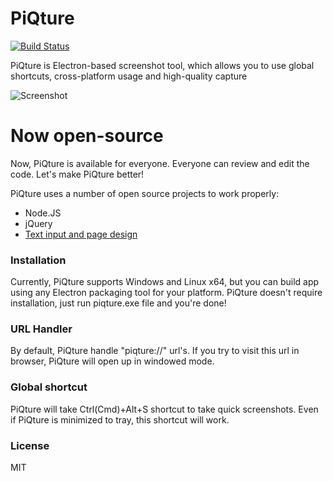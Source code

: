 # PiQture
[![Build Status](https://travis-ci.org/ivan770/PiQture.svg?branch=master)](https://travis-ci.org/ivan770/PiQture)

PiQture is Electron-based screenshot tool, which allows you to use global shortcuts, cross-platform usage and high-quality capture

![Screenshot](https://ivan770.github.io/PiQture/screenshots/screen12.png)

# Now open-source

Now, PiQture is available for everyone. Everyone can review and edit the code. Let's make PiQture better!

PiQture uses a number of open source projects to work properly:

* Node.JS
* jQuery
* [Text input and page design](https://codepen.io/PRtheRose/pen/BNgEJo)

### Installation

Currently, PiQture supports Windows and Linux x64, but you can build app using any Electron packaging tool for your platform.
PiQture doesn't require installation, just run piqture.exe file and you're done!

### URL Handler

By default, PiQture handle "piqture://" url's. If you try to visit this url in browser, PiQture will open up in windowed mode.

### Global shortcut

PiQture will take Ctrl(Cmd)+Alt+S shortcut to take quick screenshots. Even if PiQture is minimized to tray, this shortcut will work.

### License

MIT
